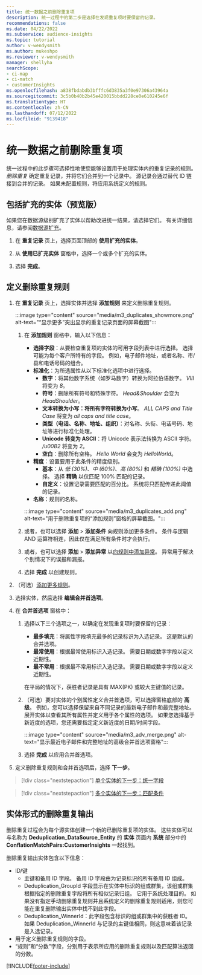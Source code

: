 ```yaml
---
title: 统一数据之前删除重复项
description: 统一过程中的第二步是选择在发现重复项时要保留的记录。
recommendations: false
ms.date: 04/22/2022
ms.subservice: audience-insights
ms.topic: tutorial
author: v-wendysmith
ms.author: mukeshpo
ms.reviewer: v-wendysmith
manager: shellyha
searchScope:
- ci-map
- ci-match
- customerInsights
ms.openlocfilehash: a838fbdabdb3bfffc6d3835a3f0e97306a43964a
ms.sourcegitcommit: 3c5b0b40b2b45e420015bbdd228ce0e610245e6f
ms.translationtype: HT
ms.contentlocale: zh-CN
ms.lasthandoff: 07/12/2022
ms.locfileid: "9139418"
---
```

# <a name="remove-duplicates-before-unifying-data"></a>统一数据之前删除重复项

统一过程中的此步骤可选择性地使您能够设置用于处理实体内的重复记录的规则。 *删除重复* 确定重复记录，并将它们合并到一个记录中。 源记录会通过替代 ID 链接到合并的记录。 如果未配置规则，将应用系统定义的规则。

## <a name="include-enriched-entities-preview"></a>包括扩充的实体（预览版）

如果您在数据源级别扩充了实体以帮助改进统一结果，请选择它们。 有关详细信息，请参阅[数据源扩充](data-sources-enrichment.md)。

1. 在 **重复记录** 页上，选择页面顶部的 **使用扩充的实体**。

1. 从 **使用已扩充实体** 窗格中，选择一个或多个扩充的实体。

1. 选择 **完成**。

## <a name="define-deduplication-rules"></a>定义删除重复规则

1. 在 **重复记录** 页上，选择实体并选择 **添加规则** 来定义删除重复规则。

   :::image type="content" source="media/m3_duplicates_showmore.png" alt-text="“显示更多”突出显示的重复记录页面的屏幕截图":::

   1. 在 **添加规则** 窗格中，输入以下信息：
      - **选择字段**：从要检查重复项的实体的可用字段列表中进行选择。 选择可能为每个客户所特有的字段。 例如，电子邮件地址，或者名称、市/县和电话号码的组合。
      - **标准化**：为所选属性从以下标准化选项中进行选择。
        - **数字**：将其他数字系统（如罗马数字）转换为阿拉伯语数字。 *VIII* 将变为 *8*。
        - **符号**：删除所有符号和特殊字符。 *Head&Shoulder* 会变为 *HeadShoulder*。
        - **文本转换为小写：将所有字符转换为小写**。 *ALL CAPS and Title Case* 将变为 *all caps and title case*。
        - **类型（电话、名称、地址、组织）**：对名称、头衔、电话号码、地址等进行标准化处理。
        - **Unicode 转变为 ASCII**：将 Unicode 表示法转换为 ASCII 字符。 */u00B2* 将变为 *2*。
        - **空白**：删除所有空格。 *Hello   World* 会变为 *HelloWorld*。
      - **精度**：设置要用于此条件的精度级别。
        - **基本**：从 *低 (30%)*、*中 (60%)*、*高 (80%)* 和 *精确 (100%)* 中选择。 选择 **精确** 以仅匹配 100% 匹配的记录。
        - **自定义**：设置记录需要匹配的百分比。 系统将只匹配传递此阈值的记录。
      - **名称**：规则的名称。

      :::image type="content" source="media/m3_duplicates_add.png" alt-text="用于删除重复项的“添加规则”窗格的屏幕截图。":::

   1. 或者，也可以选择 **添加** > **添加条件** 向规则添加更多条件。 条件与逻辑 AND 运算符相连，因此仅在满足所有条件时才会执行。

   1. 或者，也可以选择 **添加** > **添加异常** 以[向规则中添加异常](match-entities.md#add-exceptions-to-a-rule)。 异常用于解决个别情况下的误报和漏报。

   1. 选择 **完成** 以创建规则。

1. （可选）[添加更多规则](#define-deduplication-rules)。

1. 选择实体，然后选择 **编辑合并首选项**。

1. 在 **合并首选项** 窗格中：
   1. 选择以下三个选项之一，以确定在发现重复项时要保留的记录：
      - **最多填充**：将属性字段填充最多的记录标识为入选记录。 这是默认的合并选项。
      - **最常使用**：根据最常使用标识入选记录。 需要日期或数字字段以定义近期性。
      - **最不常用**：根据最不常用标识入选记录。 需要日期或数字字段以定义近期性。
      
      在平局的情况下，获胜者记录是具有 MAX(PK) 或较大主键值的记录。
      
   1. （可选）要对实体的个别属性定义合并首选项，可以选择窗格底部的 **高级**。 例如，您可以选择保留来自不同记录的最新电子邮件和最完整地址。 展开实体以查看其所有属性并定义用于各个属性的选项。 如果您选择基于新近度的选项，您还需要指定定义新近度的日期/时间字段。

      :::image type="content" source="media/m3_adv_merge.png" alt-text="显示最近电子邮件和完整地址的高级合并首选项窗格":::

   1. 选择 **完成** 以应用合并首选项。

1. 定义删除重复规则和合并首选项后，选择 **下一步**。
  
> [!div class="nextstepaction"]
> [单个实体的下一步：统一字段](merge-entities.md)

> [!div class="nextstepaction"]
> [多个实体的下一步：匹配条件](match-entities.md)

## <a name="deduplication-output-as-an-entity"></a>实体形式的删除重复输出

删除重复过程会为每个源实体创建一个新的已删除重复项的实体。 这些实体可以与名称为 **Deduplication_DataSource_Entity** 的 **实体** 页面内 **系统** 部分中的 **ConflationMatchPairs:CustomerInsights** 一起找到。

删除重复输出实体包含以下信息：

- ID/键
  - 主键和备用 ID 字段。 备用 ID 字段由为记录标识的所有备用 ID 组成。
  - Deduplication_GroupId 字段显示在实体中标识的组或群集，该组或群集根据指定的删除重复字段将所有相似记录归组。 它用于系统处理目的。 如果没有指定手动删除重复规则并且系统定义的删除重复规则适用，则您可能在重复删除输出实体中找不到此字段。
  - Deduplication_WinnerId：此字段包含标识的组或群集中的获胜者 ID。 如果 Deduplication_WinnerId 与记录的主键值相同，则这意味着该记录是入选记录。
- 用于定义删除重复规则的字段。
- “规则”和“分数”字段，分别用于表示所应用的删除重复规则以及匹配算法返回的分数。

[!INCLUDE[footer-include](includes/footer-banner.md)]
